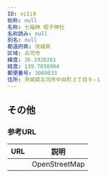 ```yaml
---
ID: viIi9
総称: null
名称: 七福神 蛭子神社
名称読み: null
別名: null
都道府県: 茨城県
区域: 古河市
緯度: 36.1928261
経度: 139.7038904
郵便番号: 3060033
住所: 茨城県古河市中央町３丁目９−１
---
```


## その他

### 参考URL

| URL | 説明          |
| --- | ------------- |
|     | OpenStreetMap |
